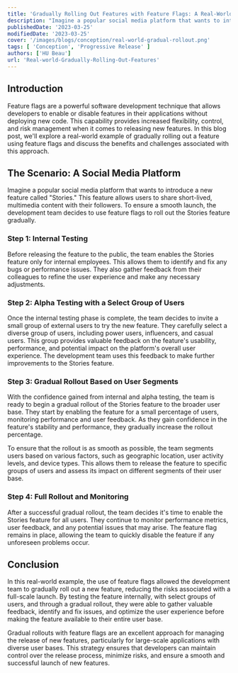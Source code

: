 ```yaml
---
title: 'Gradually Rolling Out Features with Feature Flags: A Real-World Example'
description: "Imagine a popular social media platform that wants to introduce a new feature called 'Stories.' This feature allows users to share short-lived, multimedia content with their followers. To ensure a smooth launch, the development team decides to use feature flags to roll out the Stories feature gradually. "
publishedDate: '2023-03-25'
modifiedDate: '2023-03-25'
cover: '/images/blogs/conception/real-world-gradual-rollout.png'
tags: [ 'Conception', 'Progressive Release' ]
authors: ['HU Beau']
url: 'Real-world-Gradually-Rolling-Out-Features'
---
```




## Introduction

Feature flags are a powerful software development technique that allows developers to enable or disable features in their applications without deploying new code. This capability provides increased flexibility, control, and risk management when it comes to releasing new features. In this blog post, we'll explore a real-world example of gradually rolling out a feature using feature flags and discuss the benefits and challenges associated with this approach.

## The Scenario: A Social Media Platform

Imagine a popular social media platform that wants to introduce a new feature called "Stories." This feature allows users to share short-lived, multimedia content with their followers. To ensure a smooth launch, the development team decides to use feature flags to roll out the Stories feature gradually.

### Step 1: Internal Testing

Before releasing the feature to the public, the team enables the Stories feature only for internal employees. This allows them to identify and fix any bugs or performance issues. They also gather feedback from their colleagues to refine the user experience and make any necessary adjustments.

### Step 2: Alpha Testing with a Select Group of Users

Once the internal testing phase is complete, the team decides to invite a small group of external users to try the new feature. They carefully select a diverse group of users, including power users, influencers, and casual users. This group provides valuable feedback on the feature's usability, performance, and potential impact on the platform's overall user experience. The development team uses this feedback to make further improvements to the Stories feature.

### Step 3: Gradual Rollout Based on User Segments

With the confidence gained from internal and alpha testing, the team is ready to begin a gradual rollout of the Stories feature to the broader user base. They start by enabling the feature for a small percentage of users, monitoring performance and user feedback. As they gain confidence in the feature's stability and performance, they gradually increase the rollout percentage.

To ensure that the rollout is as smooth as possible, the team segments users based on various factors, such as geographic location, user activity levels, and device types. This allows them to release the feature to specific groups of users and assess its impact on different segments of their user base.

### Step 4: Full Rollout and Monitoring

After a successful gradual rollout, the team decides it's time to enable the Stories feature for all users. They continue to monitor performance metrics, user feedback, and any potential issues that may arise. The feature flag remains in place, allowing the team to quickly disable the feature if any unforeseen problems occur.

## Conclusion

In this real-world example, the use of feature flags allowed the development team to gradually roll out a new feature, reducing the risks associated with a full-scale launch. By testing the feature internally, with select groups of users, and through a gradual rollout, they were able to gather valuable feedback, identify and fix issues, and optimize the user experience before making the feature available to their entire user base.

Gradual rollouts with feature flags are an excellent approach for managing the release of new features, particularly for large-scale applications with diverse user bases. This strategy ensures that developers can maintain control over the release process, minimize risks, and ensure a smooth and successful launch of new features.